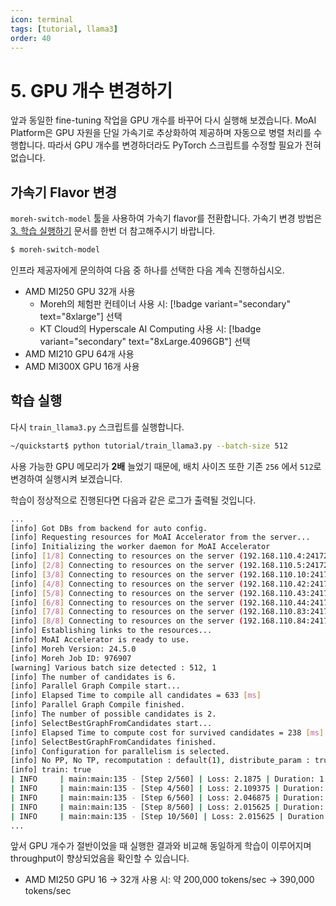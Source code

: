 ```yaml
---
icon: terminal
tags: [tutorial, llama3]
order: 40
---
```


# 5. GPU 개수 변경하기

앞과 동일한 fine-tuning 작업을 GPU 개수를 바꾸어 다시 실행해 보겠습니다. MoAI Platform은 GPU 자원을 단일 가속기로 추상화하여 제공하며 자동으로 병렬 처리를 수행합니다. 따라서 GPU 개수를 변경하더라도 PyTorch 스크립트를 수정할 필요가 전혀 없습니다.

## 가속기 Flavor 변경

`moreh-switch-model` 툴을 사용하여 가속기 flavor를 전환합니다. 가속기 변경 방법은 [3. 학습 실행하기](3_학습_실행하기.md) 문서를 한번 더 참고해주시기 바랍니다.

```bash
$ moreh-switch-model
```

인프라 제공자에게 문의하여 다음 중 하나를 선택한 다음 계속 진행하십시오.

- AMD MI250 GPU 32개 사용
    - Moreh의 체험판 컨테이너 사용 시: [!badge variant="secondary" text="8xlarge"] 선택
    - KT Cloud의 Hyperscale AI Computing 사용 시: [!badge variant="secondary" text="8xLarge.4096GB"] 선택
- AMD MI210 GPU 64개 사용
- AMD MI300X GPU 16개 사용

## 학습 실행

다시 `train_llama3.py` 스크립트를 실행합니다.

```bash
~/quickstart$ python tutorial/train_llama3.py --batch-size 512
```

사용 가능한 GPU 메모리가 **2배** 늘었기 때문에, 배치 사이즈 또한 기존 `256` 에서 `512`로 변경하여 실행시켜 보겠습니다. 

학습이 정상적으로 진행된다면 다음과 같은 로그가 출력될 것입니다.

```bash
...
[info] Got DBs from backend for auto config.
[info] Requesting resources for MoAI Accelerator from the server...
[info] Initializing the worker daemon for MoAI Accelerator
[info] [1/8] Connecting to resources on the server (192.168.110.4:24172)...
[info] [2/8] Connecting to resources on the server (192.168.110.5:24172)...
[info] [3/8] Connecting to resources on the server (192.168.110.10:24172)...
[info] [4/8] Connecting to resources on the server (192.168.110.42:24172)...
[info] [5/8] Connecting to resources on the server (192.168.110.43:24172)...
[info] [6/8] Connecting to resources on the server (192.168.110.44:24172)...
[info] [7/8] Connecting to resources on the server (192.168.110.83:24172)...
[info] [8/8] Connecting to resources on the server (192.168.110.84:24172)...
[info] Establishing links to the resources...
[info] MoAI Accelerator is ready to use.
[info] Moreh Version: 24.5.0
[info] Moreh Job ID: 976907
[warning] Various batch size detected : 512, 1
[info] The number of candidates is 6.
[info] Parallel Graph Compile start...
[info] Elapsed Time to compile all candidates = 633 [ms]
[info] Parallel Graph Compile finished.
[info] The number of possible candidates is 2.
[info] SelectBestGraphFromCandidates start...
[info] Elapsed Time to compute cost for survived candidates = 238 [ms]
[info] SelectBestGraphFromCandidates finished.
[info] Configuration for parallelism is selected.
[info] No PP, No TP, recomputation : default(1), distribute_param : true, distribute_low_prec_param : false
[info] train: true
| INFO     | main:main:135 - [Step 2/560] | Loss: 2.1875 | Duration: 1.89 | Throughput: 276803.38 tokens/sec
| INFO     | main:main:135 - [Step 4/560] | Loss: 2.109375 | Duration: 1.40 | Throughput: 375362.04 tokens/sec
| INFO     | main:main:135 - [Step 6/560] | Loss: 2.046875 | Duration: 1.16 | Throughput: 450234.51 tokens/sec
| INFO     | main:main:135 - [Step 8/560] | Loss: 2.015625 | Duration: 1.35 | Throughput: 387487.33 tokens/sec
| INFO     | main:main:135 - [Step 10/560] | Loss: 2.015625 | Duration: 1.33 | Throughput: 393661.22 tokens/sec
...
```

앞서 GPU 개수가 절반이었을 때 실행한 결과와 비교해 동일하게 학습이 이루어지며 throughput이 향상되었음을 확인할 수 있습니다.

- AMD MI250 GPU 16 → 32개 사용 시: 약 200,000 tokens/sec → 390,000 tokens/sec
